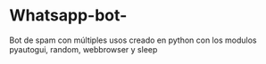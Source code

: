 # Whatsapp-bot-
Bot de spam con múltiples usos 
creado en python con los modulos 
pyautogui, random, webbrowser y sleep 
